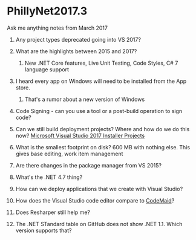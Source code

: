 # PhillyNet2017.3
Ask me anything notes from March 2017

1.  Any project types deprecated going into VS 2017?
1.  What are the highlights between 2015 and 2017?
    1. New .NET Core features, Live Unit Testing, Code Styles, C# 7 language support

1.  I heard every app on Windows will need to be installed from the App store. 
    1. That's a rumor about a new version of Windows

1.  Code Signing - can you use a tool or a post-build operation to sign code?

1.  Can we still build deployment projects?
Where and how do we do this now?
[Microsoft Visual Studio 2017 Installer Projects](https://marketplace.visualstudio.com/items?itemName=VisualStudioProductTeam.MicrosoftVisualStudio2017InstallerProjects)

1.  What is the smallest footprint on disk?
600 MB with nothing else.  This gives base editing, work item management


1.  Are there changes in the package manager from VS 2015?



1.  What's the .NET 4.7 thing?
1.  How can we deploy applications that we create with Visual Studio?

1.  How does the Visual Studio code editor compare to [CodeMaid](http://www.codemaid.net/)?
1.  Does Resharper still help me?

1.  The .NET STandard table on GitHub does not show .NET 1.1.  Which version supports that?

